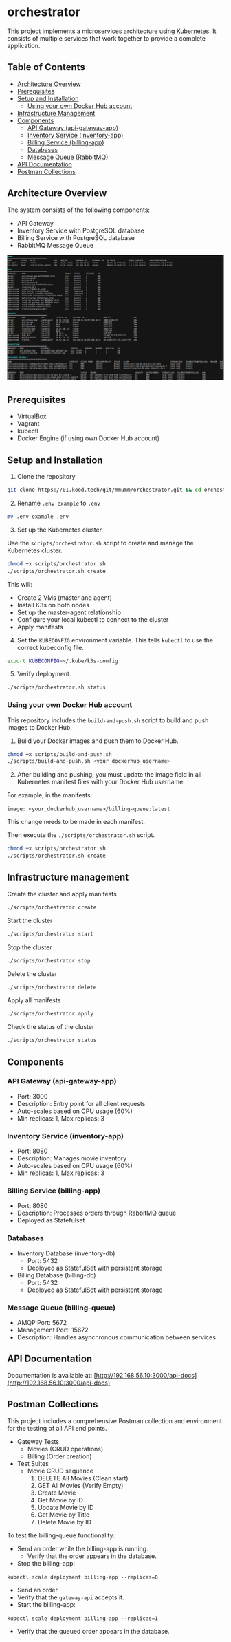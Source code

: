 # orchestrator

This project implements a microservices architecture using Kubernetes. It consists of multiple services that work together to provide a complete application.

## Table of Contents

- [Architecture Overview](#architecture-overview)
- [Prerequisites](#prerequisites)
- [Setup and Installation](#setup-and-installation)
  - [Using your own Docker Hub account](#using-your-own-docker-hub-account)
- [Infrastructure Management](#infrastructure-management)
- [Components](#components)
  - [API Gateway (api-gateway-app)](#api-gateway-api-gateway-app)
  - [Inventory Service (inventory-app)](#inventory-service-inventory-app)
  - [Billing Service (billing-app)](#billing-service-billing-app)
  - [Databases](#databases)
  - [Message Queue (RabbitMQ)](#message-queue-rabbitmq)
- [API Documentation](#api-documentation)
- [Postman Collections](#postman-collections)

## Architecture Overview

The system consists of the following components:

- API Gateway
- Inventory Service with PostgreSQL database
- Billing Service with PostgreSQL database
- RabbitMQ Message Queue

![Terminal output showing the status of Kubernetes nodes, pods, services, autoscaling and persistent volumes using orchestrator.sh script](/image/status.png "Kubernetes Cluster Status: Nodes, Pods, Services, Autoscaling, and Persistent Volumes")

## Prerequisites

- VirtualBox
- Vagrant
- kubectl
- Docker Engine (if using own Docker Hub account)

## Setup and Installation

1. Clone the repository

```bash
git clone https://01.kood.tech/git/mmumm/orchestrator.git && cd orchestrator
```

2. Rename `.env-example` to `.env`

```bash
mv .env-example .env
```

3. Set up the Kubernetes cluster.<br>

Use the `scripts/orchestrator.sh` script to create and manage the Kubernetes cluster.

```bash
chmod +x scripts/orchestrator.sh
./scripts/orchestrator.sh create
```

This will:

- Create 2 VMs (master and agent)
- Install K3s on both nodes
- Set up the master-agent relationship
- Configure your local kubectl to connect to the cluster
- Apply manifests

4. Set the `KUBECONFIG` environment variable.
   This tells `kubectl` to use the correct kubeconfig file.

```bash
export KUBECONFIG=~/.kube/k3s-config
```

5.  Verify deployment.

```bash
./scripts/orchestrator.sh status
```

### Using your own Docker Hub account

This repository includes the `build-and-push.sh` script to build and push images to Docker Hub.

1. Build your Docker images and push them to Docker Hub.

```bash
chmod +x scripts/build-and-push.sh
./scripts/build-and-push.sh <your_dockerhub_username>
```

2. After building and pushing, you must update the image field in all Kubernetes manifest files with your Docker Hub username:

For example, in the manifests:

`image: <your_dockerhub_username>/billing-queue:latest`

This change needs to be made in each manifest.

Then execute the `./scripts/orchestrator.sh` script.

```bash
chmod +x scripts/orchestrator.sh
./scripts/orchestrator.sh create
```

## Infrastructure management

Create the cluster and apply manifests

```bash
./scripts/orchestrator create
```

Start the cluster

```bash
./scripts/orchestrator start
```

Stop the cluster

```bash
./scripts/orchestrator stop
```

Delete the cluster

```bash
./scripts/orchestrator delete
```

Apply all manifests

```bash
./scripts/orchestrator apply
```

Check the status of the cluster

```bash
./scripts/orchestrator status
```

## Components

### API Gateway (api-gateway-app)

- Port: 3000
- Description: Entry point for all client requests
- Auto-scales based on CPU usage (60%)
- Min replicas: 1, Max replicas: 3

### Inventory Service (inventory-app)

- Port: 8080
- Description: Manages movie inventory
- Auto-scales based on CPU usage (60%)
- Min replicas: 1, Max replicas: 3

### Billing Service (billing-app)

- Port: 8080
- Description: Processes orders through RabbitMQ queue
- Deployed as Statefulset

### Databases

- Inventory Database (inventory-db)
  - Port: 5432
  - Deployed as StatefulSet with persistent storage
- Billing Database (billing-db)
  - Port: 5432
  - Deployed as StatefulSet with persistent storage

### Message Queue (billing-queue)

- AMQP Port: 5672
- Management Port: 15672
- Description: Handles asynchronous communication between services

## API Documentation

Documentation is available at: [http://192.168.56.10:3000/api-docs](http://192.168.56.10:3000/api-docs)

## Postman Collections

This project includes a comprehensive Postman collection and environment for the testing of all API end points.

- Gateway Tests
  - Movies (CRUD operations)
  - Billing (Order creation)
- Test Suites
  - Movie CRUD sequence
    1. DELETE All Movies (Clean start)
    2. GET All Movies (Verify Empty)
    3. Create Movie
    4. Get Movie by ID
    5. Update Movie by ID
    6. Get Movie by Title
    7. Delete Movie by ID

To test the billing-queue functionality:

- Send an order while the billing-app is running.
  - Verify that the order appears in the database.
- Stop the billing-app:

`kubectl scale deployment billing-app --replicas=0`

- Send an order.
- Verify that the `gateway-api` accepts it.
- Start the billing-app:

`kubectl scale deployment billing-app --replicas=1`

- Verify that the queued order appears in the database.
